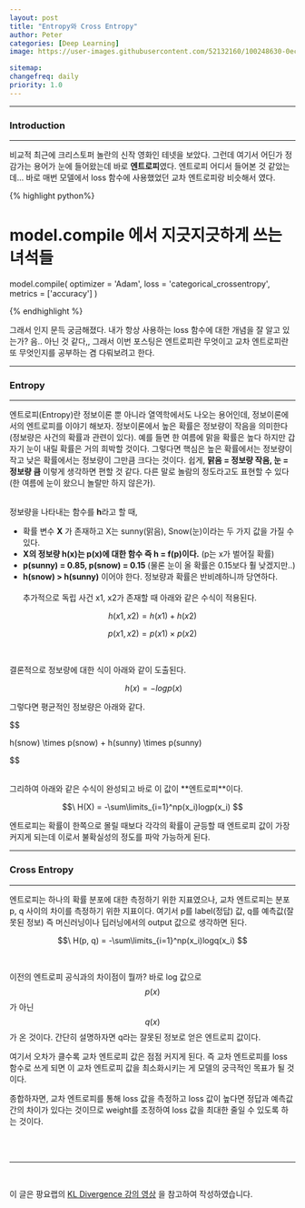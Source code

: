 ```yaml
---
layout: post
title: "Entropy와 Cross Entropy"
author: Peter
categories: [Deep Learning]
image: https://user-images.githubusercontent.com/52132160/100248630-0ec3d800-2f7f-11eb-9cc3-db0f10ae26eb.png

sitemap:
changefreq: daily
priority: 1.0
---
```


---

### Introduction

---

비교적 최근에 크리스토퍼 놀란의 신작 영화인 테넷을 보았다. 그런데 여기서 어딘가 정감가는 용어가 눈에 들어왔는데 바로 **엔트로피**였다. 엔트로피 어디서 들어본 것 같았는데... 바로 매번 모델에서 loss 함수에 사용했었던 교차 엔트로피랑 비슷해서 였다.

{% highlight python%}

# model.compile 에서 지긋지긋하게 쓰는 녀석들

model.compile(
optimizer = 'Adam',
loss = 'categorical_crossentropy',
metrics = ['accuracy']
)

{% endhighlight %}

그래서 인지 문득 궁금해졌다. 내가 항상 사용하는 loss 함수에 대한 개념을 잘 알고 있는가? 음.. 아닌 것 같다,, 그래서 이번 포스팅은 엔트로피란 무엇이고 교차 엔트로피란 또 무엇인지를 공부하는 겸 다뤄보려고 한다.

---

### Entropy

---

엔트로피(Entropy)란 정보이론 뿐 아니라 열역학에서도 나오는 용어인데, 정보이론에서의 엔트로피를 이야기 해보자. 정보이론에서 높은 확률은 정보량이 작음을 의미한다(정보량은 사건의 확률과 관련이 있다). 예를 들면 한 여름에 맑을 확률은 높다 하지만 갑자기 눈이 내릴 확률은 거의 희박할 것이다. 그렇다면 핵심은 높은 확률에서는 정보량이 작고 낮은 확률에서는 정보량이 그만큼 크다는 것이다. 쉽게, **맑음 = 정보량 작음, 눈 = 정보량 큼** 이렇게 생각하면 편할 것 같다. 다른 말로 놀람의 정도라고도 표현할 수 있다(한 여름에 눈이 왔으니 놀랄만 하지 않은가).
<br>
<br>

정보량을 나타내는 함수를 **h**라고 할 때,

- 확률 변수 **X** 가 존재하고 X는 sunny(맑음), Snow(눈)이라는 두 가지 값을 가질 수 있다.
- **X의 정보량 h(x)는 p(x)에 대한 함수 즉 h = f(p)이다.** (p는 x가 벌어질 확률)
- **p(sunny) = 0.85, p(snow) = 0.15** (물론 눈이 올 확률은 0.15보다 훨 낮겠지만..)
- **h(snow) > h(sunny)** 이어야 한다. 정보량과 확률은 반비례하니까 당연하다.
  <br>
  <br>
  추가적으로 독립 사건 x1, x2가 존재할 때 아래와 같은 수식이 적용된다.

$$
h(x1, x2) = h(x1) + h(x2)
$$

$$
p(x1, x2) = p(x1) \times p(x2)
$$

<br>

결론적으로 정보량에 대한 식이 아래와 같이 도출된다.

$$\ h(x) = -logp(x) $$

그렇다면 평균적인 정보량은 아래와 같다.

$$

h(snow) \times p(snow) + h(sunny) \times p(sunny)


$$

<br>
그리하여 아래와 같은 수식이 완성되고 바로 이 값이 **엔트로피**이다.

$$\ H(X) = -\sum\limits_{i=1}^np(x_i)logp(x_i) $$

엔트로피는 확률이 한쪽으로 몰릴 때보다 각각의 확률이 균등할 때 엔트로피 값이 가장 커지게 되는데 이로서 불확실성의 정도를 파악 가능하게 된다.

---

### Cross Entropy

---

엔트로피는 하나의 확률 분포에 대한 측정하기 위한 지표였으나, 교차 엔트로피는 분포 p, q 사이의 차이를 측정하기 위한 지표이다. 여기서 p를 label(정답) 값, q를 예측값(잘못된 정보) 즉 머신러닝이나 딥러닝에서의 output 값으로 생각하면 된다.

$$\ H(p, q) = -\sum\limits_{i=1}^np(x_i)logq(x_i) $$

<br>

이전의 엔트로피 공식과의 차이점이 뭘까? 바로 log 값으로 $$ p(x) $$가 아닌 $$ q(x) $$가 온 것이다. 간단히 설명하자면 q라는 잘못된 정보로 얻은 엔트로피 값이다.

여기서 오차가 클수록 교차 엔트로피 값은 점점 커지게 된다. 즉 교차 엔트로피를 loss 함수로 쓰게 되면 이 교차 엔트로피 값을 최소화시키는 게 모델의 궁극적인 목표가 될 것이다.

종합하자면, 교차 엔트로피를 통해 loss 값을 측정하고 loss 값이 높다면 정답과 예측값 간의 차이가 있다는 것이므로 weight를 조정하여 loss 값을 최대한 줄일 수 있도록 하는 것이다.

<br>
<br>

---

<br>

이 글은 팡요랩의 [KL Divergence 강의 영상](https://youtu.be/Dc0PQlNQhGY) 을 참고하여 작성하였습니다.
